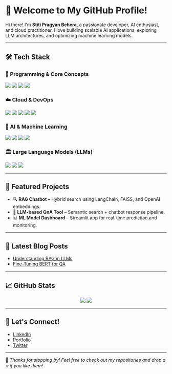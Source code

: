 # 🚀 Welcome to My GitHub Profile!

Hi there! I'm **Stiti Pragyan Behera**, a passionate developer, AI enthusiast, and cloud practitioner. I love building scalable AI applications, exploring LLM architectures, and optimizing machine learning models.

---

## 🛠️ Tech Stack

### 🔹 Programming & Core Concepts
<p align="left">
  <img src="https://img.shields.io/badge/Python-3776AB?style=for-the-badge&logo=python&logoColor=white" />
  <img src="https://img.shields.io/badge/Flask-000000?style=for-the-badge&logo=flask&logoColor=white" />
  <img src="https://img.shields.io/badge/SQL-4479A1?style=for-the-badge&logo=mysql&logoColor=white" />
  <img src="https://img.shields.io/badge/Vector%20DB-005571?style=for-the-badge&logo=redis&logoColor=white" />
</p>

### ☁️ Cloud & DevOps
<p align="left">
  <img src="https://img.shields.io/badge/AWS-232F3E?style=for-the-badge&logo=amazon-aws&logoColor=white" />
  <img src="https://img.shields.io/badge/Google%20Cloud-4285F4?style=for-the-badge&logo=google-cloud&logoColor=white" />
  <img src="https://img.shields.io/badge/Azure-0078D4?style=for-the-badge&logo=microsoft-azure&logoColor=white" />
  <img src="https://img.shields.io/badge/Docker-2496ED?style=for-the-badge&logo=docker&logoColor=white" />
  <img src="https://img.shields.io/badge/Kubernetes-326CE5?style=for-the-badge&logo=kubernetes&logoColor=white" />
</p>

### 🤖 AI & Machine Learning
<p align="left">
  <img src="https://img.shields.io/badge/Machine%20Learning-FF6F00?style=for-the-badge&logo=mlflow&logoColor=white" />
  <img src="https://img.shields.io/badge/Deep%20Learning-FF0000?style=for-the-badge&logo=pytorch&logoColor=white" />
  <img src="https://img.shields.io/badge/TensorFlow-FF6F00?style=for-the-badge&logo=tensorflow&logoColor=white" />
  <img src="https://img.shields.io/badge/PyTorch-EE4C2C?style=for-the-badge&logo=pytorch&logoColor=white" />
</p>

### 🏛️ Large Language Models (LLMs)
<p align="left">
  <img src="https://img.shields.io/badge/GPT-005571?style=for-the-badge&logo=openai&logoColor=white" />
  <img src="https://img.shields.io/badge/BERT-1F425F?style=for-the-badge&logo=google&logoColor=white" />
  <img src="https://img.shields.io/badge/LLaMA-FF4500?style=for-the-badge&logo=meta&logoColor=white" />
</p>

---

## 📂 Featured Projects
- 🔍 **RAG Chatbot** – Hybrid search using LangChain, FAISS, and OpenAI embeddings.
- 🤖 **LLM-based QnA Tool** – Semantic search + chatbot response pipeline.
- 📊 **ML Model Dashboard** – Streamlit app for real-time prediction and monitoring.

---

## 📝 Latest Blog Posts
- [Understanding RAG in LLMs](https://example-blog.com/rag-llm)
- [Fine-Tuning BERT for QA](https://example-blog.com/fine-tune-bert)

---

## 📈 GitHub Stats
<p align="center">
  <img src="https://github-readme-stats.vercel.app/api?username=stitipragyanbehera&show_icons=true&theme=tokyonight" />
  <img src="https://github-readme-stats.vercel.app/api/top-langs/?username=stitipragyanbehera&layout=compact&theme=tokyonight" />
</p>

---

## 🤝 Let's Connect!
- [LinkedIn](https://www.linkedin.com/in/stitipragyan-behera/) <!-- Replace with your real LinkedIn -->
- [Portfolio](https://stiti-portfolio.com) <!-- Replace with your actual site if you have -->
- [Twitter](https://twitter.com/stiti-tech) <!-- Optional -->

---

🌟 *Thanks for stopping by! Feel free to check out my repositories and drop a ⭐ if you like them!*
